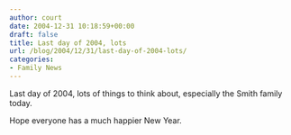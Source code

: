 ```yaml
---
author: court
date: 2004-12-31 10:18:59+00:00
draft: false
title: Last day of 2004, lots
url: /blog/2004/12/31/last-day-of-2004-lots/
categories:
- Family News
---
```


Last day of 2004, lots of things to think about, especially the Smith family today.

Hope everyone has a much happier New Year.
